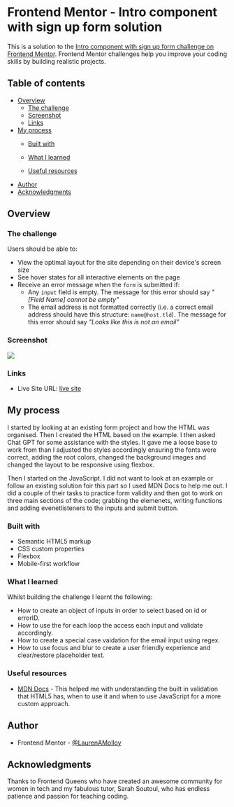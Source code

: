# Frontend Mentor - Intro component with sign up form solution

This is a solution to the [Intro component with sign up form challenge on Frontend Mentor](https://www.frontendmentor.io/challenges/intro-component-with-signup-form-5cf91bd49edda32581d28fd1). Frontend Mentor challenges help you improve your coding skills by building realistic projects. 

## Table of contents

- [Overview](#overview)
  - [The challenge](#the-challenge)
  - [Screenshot](#screenshot)
  - [Links](#links)
- [My process](#my-process)
  - [Built with](#built-with)
  - [What I learned](#what-i-learned)
 
  - [Useful resources](#useful-resources)
- [Author](#author)
- [Acknowledgments](#acknowledgments)



## Overview

### The challenge

Users should be able to:

- View the optimal layout for the site depending on their device's screen size
- See hover states for all interactive elements on the page
- Receive an error message when the `form` is submitted if:
  - Any `input` field is empty. The message for this error should say *"[Field Name] cannot be empty"*
  - The email address is not formatted correctly (i.e. a correct email address should have this structure: `name@host.tld`). The message for this error should say *"Looks like this is not an email"*

### Screenshot

![](./images/Screenshot%202024-12-28%20at%2015.55.44.pngscreenshot.jpg)

### Links

- Live Site URL: [live site](https://laurenamolloy.github.io/Intro-Component-with-Signup/)

## My process

I started by looking at an existing form project and how the HTML was organised. Then I created the HTML based on the example. I then asked Chat GPT for some assistance with the styles. It gave me a loose base to work from than I adjusted the styles accordingly ensuring the fonts were correct, adding the root colors, changed the background images and changed the layout to be responsive using flexbox.

Then I started on the JavaScript. I did not want to look at an example or follow an existing solution foir this part so I used MDN Docs to help me out. I did a couple of their tasks to practice form validity and then got to work on three main sections of the code; grabbing the elemenets, writing functions and adding evenetlisteners to the inputs and submit button.

### Built with

- Semantic HTML5 markup
- CSS custom properties
- Flexbox
- Mobile-first workflow

### What I learned

Whilst building the challenge I learnt the following:
- How to create an object of inputs in order to select based on id or errorID.
- How to use the for each loop the access each input and validate accordingly.
- How to create a special case vaidation for the email input using regex.
- How to use focus and blur to create a user friendly experience and clear/restore placeholder text.

### Useful resources

- [MDN Docs](https://developer.mozilla.org/en-US/docs/Learn_web_development/Extensions/Forms/Form_validation#livesample_fullscreen=extending_built-in_form_validation) - This helped me with understanding the built in validation that HTML5 has, when to use it and when to use JavaScript for a more custom approach.

## Author

- Frontend Mentor - [@LaurenAMolloy](https://www.frontendmentor.io/profile/LaurenAMolloy)


## Acknowledgments
Thanks to Frontend Queens who have created an awesome community for women in tech and my fabulous tutor, Sarah Soutoul, who has endless patience and passion for teaching coding.


